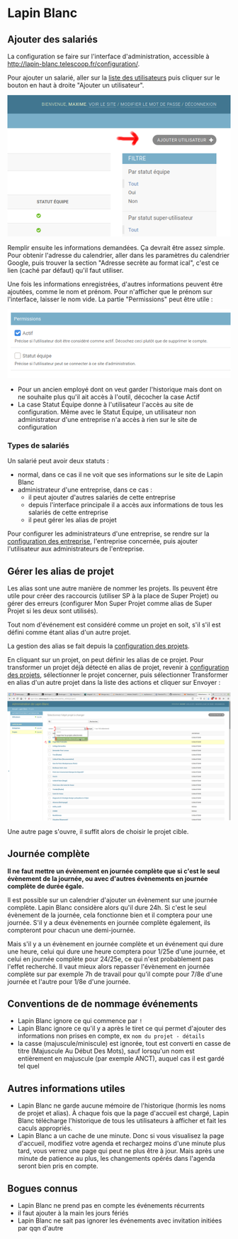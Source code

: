 # Lapin Blanc

## Ajouter des salariés

La configuration se faire sur l'interface d'administration, accessible à
http://lapin-blanc.telescoop.fr/configuration/.

Pour ajouter un salarié, aller sur la
[liste des utilisateurs](http://lapin-blanc.telescoop.fr/configuration/auth/user/)
puis cliquer sur le bouton en haut à droite "Ajouter un utilisateur".

![](readme-images/add-user.png)

Remplir ensuite les informations demandées. Ça devrait être assez simple.
Pour obtenir l'adresse du calendrier, aller dans les paramètres du calendrier Google,
puis trouver la section "Adresse secrète au format ical", c'est ce lien
(caché par défaut) qu'il faut utiliser.

Une fois les informations enregistrées, d'autres informations peuvent être ajoutées,
comme le nom et prénom. Pour n'afficher que le prénom sur l'interface, laisser le nom
vide. La partie "Permissions" peut être utile :

![](readme-images/permissions.png)

- Pour un ancien employé dont on veut garder l'historique mais dont on ne souhaite
plus qu'il ait accès à l'outil, décocher la case Actif
- La case Statut Équipe donne à l'utilisateur l'accès au site de configuration. Même
avec le Statut Équipe, un utilisateur non administrateur d'une entreprise n'a accès
à rien sur le site de configuration

### Types de salariés

Un salarié peut avoir deux statuts :

- normal, dans ce cas il ne voit que ses informations sur le site de Lapin Blanc
- administrateur d'une entreprise, dans ce cas :
  - il peut ajouter d'autres salariés de cette entreprise
  - depuis l'interface principale il a accès aux informations
    de tous les salariés de cette entreprise
  - il peut gérer les alias de projet

Pour configurer les administrateurs d'une entreprise, se rendre sur la
[configuration des entreprise](http://lapin-blanc.telescoop.fr/configuration/white_rabbit/company/),
l'entreprise concernée, puis ajouter l'utilisateur aux administrateurs de l'entreprise.

## Gérer les alias de projet

Les alias sont une autre manière de nommer les projets. Ils peuvent être utile pour
créer des raccourcis (utiliser SP à la place de Super Projet) ou gérer des erreurs
(configurer Mon Super Projet comme alias de Super Projet si les deux sont utilisés).

Tout nom d'événement est considéré comme un projet en soit, s'il s'il est défini comme
étant alias d'un autre projet.

La gestion des alias se fait depuis la
[configuration des projets](http://lapin-blanc.telescoop.fr/configuration/white_rabbit/project/).

En cliquant sur un projet, on peut définir les alias de ce projet. Pour transformer un
projet déjà détecté en alias de projet, revenir à [configuration des projets](http://lapin-blanc.telescoop.fr/configuration/white_rabbit/project/), sélectionner le projet concerner, puis sélectionner Transformer en alias
d'un autre projet dans la liste des actions et cliquer sur Envoyer :

![](readme-images/transform-to-alias.png)

Une autre page s'ouvre, il suffit alors de choisir le projet cible.

## Journée complète

**Il ne faut mettre un évènement en journée complète que si c'est le seul évènement de
la journée, ou avec d'autres évènements en journée complète de durée égale.** 

Il est possible sur un calendrier d'ajouter un évènement sur une journée complète. Lapin
Blanc considère alors qu'il dure 24h. Si c'est le seul évènement de la journée, cela
fonctionne bien et il comptera pour une journée. S'il y a deux évènements en journée 
complète également, ils compteront pour chacun une demi-journée.

Mais s'il y a un évènement en journée complète et un événement qui dure une heure, celui
qui dure une heure comptera pour 1/25e d'une journée, et celui en journée complète pour
24/25e, ce qui n'est probablement pas l'effet recherché. Il vaut mieux alors repasser
l'évènement en journée complète sur par exemple 7h de travail pour qu'il compte pour
7/8e d'une journée et l'autre pour 1/8e d'une journée.

## Conventions de de nommage événements

- Lapin Blanc ignore ce qui commence par `!`
- Lapin Blanc ignore ce qu'il y a après le tiret ce qui permet d'ajouter des informations
non prises en compte, ex `nom du projet - détails`
- la casse (majuscule/miniscule) est ignorée, tout est converti en casse de titre
(Majuscule Au Début Des Mots), sauf lorsqu'un nom est entièrement en majuscule
(par exemple ANCT), auquel cas il est gardé tel quel

## Autres informations utiles

- Lapin Blanc ne garde aucune mémoire de l'historique (hormis les noms de projet et alias).
À chaque fois que la page d'accueil est chargé, Lapin Blanc télécharge l'historique de tous
les utilisateurs à afficher et fait les caculs appropriés.
- Lapin Blanc a un cache de une minute. Donc si vous visualisez la page d'accueil, modifiez
votre agenda et rechargez moins d'une minute plus tard, vous verrez une page qui peut ne plus
être à jour. Mais après une minute de patience au plus, les changements opérés dans l'agenda
seront bien pris en compte.

## Bogues connus

- Lapin Blanc ne prend pas en compte les événements récurrents
- il faut ajouter à la main les jours fériés
- Lapin Blanc ne sait pas ignorer les événements avec invitation initiées par qqn d'autre
